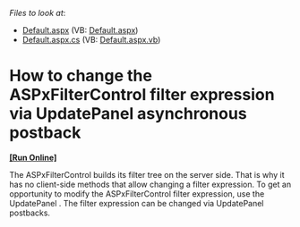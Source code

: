 <!-- default file list -->
*Files to look at*:

* [Default.aspx](./CS/WebSite/Default.aspx) (VB: [Default.aspx](./VB/WebSite/Default.aspx))
* [Default.aspx.cs](./CS/WebSite/Default.aspx.cs) (VB: [Default.aspx.vb](./VB/WebSite/Default.aspx.vb))
<!-- default file list end -->
# How to change the ASPxFilterControl filter expression via UpdatePanel asynchronous postback
<!-- run online -->
**[[Run Online]](https://codecentral.devexpress.com/e4831/)**
<!-- run online end -->


<p>The ASPxFilterControl builds its filter tree on the server side. That is why it has no client-side methods that allow changing a filter expression. To get an opportunity to modify the ASPxFilterControl filter expression, use the UpdatePanel . The filter expression can be changed via UpdatePanel postbacks. </p>

<br/>


